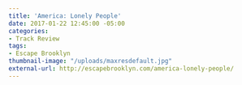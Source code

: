 ```yaml
---
title: 'America: Lonely People'
date: 2017-01-22 12:45:00 -05:00
categories:
- Track Review
tags:
- Escape Brooklyn
thumbnail-image: "/uploads/maxresdefault.jpg"
external-url: http://escapebrooklyn.com/america-lonely-people/
---
```


